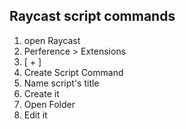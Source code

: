 ## Raycast script commands

1. open Raycast
2. Perference > Extensions
3. [ + ]
4. Create Script Command
5. Name script's title
6. Create it
7. Open Folder
8. Edit it

